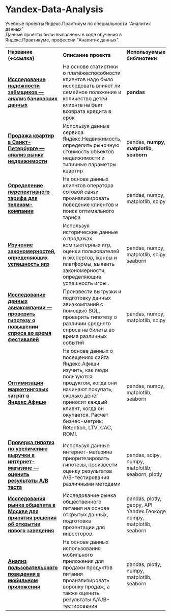 # Yandex-Data-Analysis
Учебные проекты Яндекс.Практикум по специальности "Аналитик данных"  
Данные проекты были выполнены в ходе обучения в Яндекс.Практикуме, профессии "Аналитик данных".  

<table>
<tr>
<td><b>Название (+ссылка)</b></td>
<td><b>Описание проекта</b></td>
<td><b>Используемые библиотеки</b></td>
<tr>
<td><a href="https://github.com/BorodinaAnn/Yandex-Data-Analysis/tree/main/bank" target="_blank"><b>Исследование надёжности заёмщиков — анализ банковских данных</b></a></td>
<td>На основе статистики о платёжеспособности клиентов надо было исследовать влияет ли семейное положение и количество детей клиента на факт возврата кредита в срок</td>
<td><b>pandas</b></td>
<tr>
<td><a href="https://github.com/BorodinaAnn/Yandex-Data-Analysis/tree/main/realty" target="_blank"><b>Продажа квартир в Санкт-Петербурге — анализ рынка недвижимости</b></a></td>
<td>Используя данные сервиса Яндекс.Недвижимость, определить рыночную стоимость объектов недвижимости и типичные параметры квартир</td>
<td>pandas, <b>numpy</b>, <b>matplotlib</b>, <b>seaborn</b></td>
<tr>
<td><a href="" target="_blank"><b>Определение перспективного тарифа для телеком-компании</b></a></td>
<td>На основе данных клиентов оператора сотовой связи проанализировать поведение клиентов и поиск оптимального тарифа</td>
<td>pandas, numpy, matplotlib, scipy</td>
<tr>
<td><a href="" target="_blank"><b>Изучение закономерностей, определяющих успешность игр</b></td>
<td>Используя исторические данные о продажах компьютерных игр, оценки пользователей и экспертов, жанры и платформы, выявить закономерности, определяющие успешность игры .</td>
<td>pandas, numpy, matplotlib, scipy, seaborn</td>
<tr>
<td><a href="" target="_blank"><b> Исследование данных авиакомпании — проверить гипотезу о повышении
спроса во время фестивалей</b></a></td>
<td>Произвести выгрузки и подготовку данных авиакомпаний с помощью SQL, проверить гипотезу о различии среднего спроса на билеты во время различных событий</td>
<td>pandas, numpy, matplotlib, scipy</td>
<tr>
<td><a href="" target="_blank"><b>Оптимизация маркетинговых затрат в Яндекс.Афише</b></a></td>
<td>На основе данных о посещениях сайта Яндекс.Афиши изучить, как люди пользуются продуктом, когда они начинают покупать, сколько денег приносит каждый клиент, когда он окупается. Расчет бизнес-метрик: Retention, LTV, CAC, ROMI.
<td>pandas, numpy, matplotlib, seaborn </td>
<tr>
<td><a href="" target="_blank"><b>Проверка гипотез по увеличению выручки в интернет-магазине —
оценить результаты A/B теста</b></a></td>
<td>Используя данные интернет-магазина приоритезировать гипотезы, произвести оценку результатов A/B-тестирования различными методами</td>
<td>pandas, scipy, numpy, matplotlib, seaborn, plotly </td>
<tr>
<td><a href="" target="_blank"><b>Исследования рынка общепита в Москве для принятия решения об
открытии нового заведения</b></a></td>
<td>Исследование рынка общественного питания на основе открытых данных, подготовка презентации для инвесторов.</td>
<td>pandas, plotly, geopy, API Yandex.Геокодер, numpy, matplotlib, seaborn</td>
<tr>
<td><a href="" target="_blank"><b>Анализ пользовательского поведения в мобильном приложении</b></a></td>
<td>На основе данных использования мобильного приложения для продажи продуктов питания проанализировать воронку продаж, а также оценить результаты A/A/B-тестирования </td>
<td>pandas, plotly, numpy, matplotlib, seaborn</td> 
</table>
<br/><br/>
